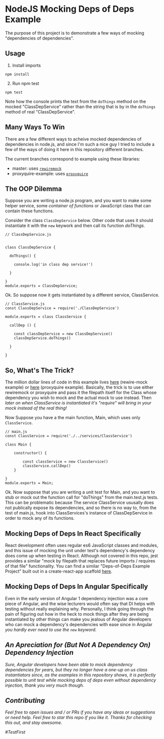 # NodeJS Mocking Deps of Deps Example

The purpose of this project is to demonstrate a few ways of mocking "dependencies of dependencies". 

## Usage

1. Install imports
```
npm install
```

2. Run npm test
```
npm test
```

Note how the console prints the text from the `doThings` method on the mocked "ClassDepService" rather than the string that is by in the `doThings` method of real "ClassDepService". 


## Many Ways To Win
There are a few different ways to acheive mocked dependencies of dependencies in node.js, and since I'm such a nice guy I tried to include a few of the ways of doing it here in this repository different branches.

The current branches correspond to example using these libraries:

- master: uses [`rewiremock`](https://github.com/theKashey/rewiremock)
- proxyquire-example: uses [`proxyquire`](https://github.com/thlorenz/proxyquire)


## The OOP Dilemma

Suppose you are writing a node.js program, and you want to make some helper service, some <i>container of functions</i> or JavaScript class that can contain these functions. 

Consider the class `ClassDepService` below. Other code that uses it should instantiate it with the `new` keywork and then call its function <i>doThings.</i>

```
// ClassDepService.js


class ClassDepService {
  
  doThings() {
    
    console.log('in class dep service!')
    
  }
  
}
module.exports = ClassDepService;
```

Ok. So suppose now it gets instantiated by a different service, ClassService.

```
// ClassService.js
const ClassDepService = require('./ClassDepService')

module.exports = class ClassService {
  
  callDep () {
    
    const classDepService = new ClassDepService()
    classDepService.doThings()
    
  }
  
}

```  

## So, What's The Trick?
The million dollar lines of code in this example lives [here](https://github.com/JimTheMan/NodeJS-Mocking-Deps-of-Deps-Example/blob/master/route-controllers/Main.test.js#L34_#L40) (rewire-mock example) or [here](https://github.com/JimTheMan/NodeJS-Mocking-Deps-of-Deps-Example/blob/proxyquire-example/route-controllers/main.test.js#L31_#L33) (proxyquire example). Basically, the trick is to use either rewiremock or proxyquire and pass it the filepath itself for the Class whose dependency you wish to mock and the actual mock to use instead. Then <i>later on when ClassService is instantiated it's "require" will bring in your mock instead of the real thing!</i> 

Now Suppose you have a the main function, Main, which uses only `ClassService`.

```
// main.js
const ClassService = require('./../services/ClassService')

class Main {

    constructor() {

        const classService = new ClassService()
        classService.callDep()
    }

}
module.exports = Main;
```

Ok. Now suppose that you are writing a unit test for Main, and you want to stub or mock out the function call for "doThings" from the main.test.js tests. This can be problematic because The service ClassService ususally does not publically expose its dependencies, and so there is no way to, from the test of main.js, hook into ClassServices's instance of ClassDepService in order to mock any of its functions.


## Mocking Deps of Deps In React Specifically
React development often uses regular es6 JavaScript classes and modules, and this issue of mocking the unit under test's dependency's dependency does come up when testing in React. Although not covered in this repo, jest provides a similar "mock by filepath that replaces future imports / requires of that file" functionality. You can find a similar "Deps-of-Deps Example Project" built out in a create-react-app scaffold [here](https://github.com/JimTheMan/React-Mocking-Deps-of-Deps-Example).

## Mocking Deps of Deps In Angular Specifically
Even in the early version of Angular 1 dependency injection was a core piece of Angular, and the wise lecturers would often say that DI helps with testing without really explaining why. Personally, I think going through the pain of figuring out how in the heck to mock things after they are being instantiated by other things can make you jealous of Angular developers who can mock a dependency's dependencies with ease since in Angular <i>you hardly ever need to use the `new` keyword.<i/>

## An Apreciation for (But Not A Dependency On) Dependency Injection
Sure, Angular developers have been able to mock dependency dependencies for years, but they no longer have a one-up on us class instantiators since, as the examples in this repository shows, it is perfectly possible to unit test while mocking deps of deps even without dependency injection, thank you very much though.

## Contributing

Feel free to open issues and / or PRs if you have any ideas or suggestions or need help. Feel free to star this repo if you like it. Thanks for checking this out, and stay awesome. 

#TestFirst
